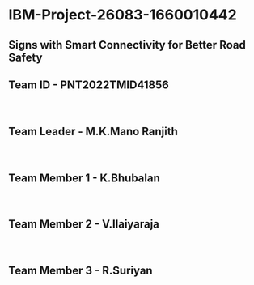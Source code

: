 # IBM-Project-26083-1660010442

## Signs with Smart Connectivity for Better Road Safety

## Team ID - PNT2022TMID41856
ㅤ
## Team Leader - M.K.Mano Ranjith
ㅤ
## Team Member 1 - K.Bhubalan
ㅤ
## Team Member 2 - V.Ilaiyaraja
ㅤ
## Team Member 3 - R.Suriyan
ㅤ
